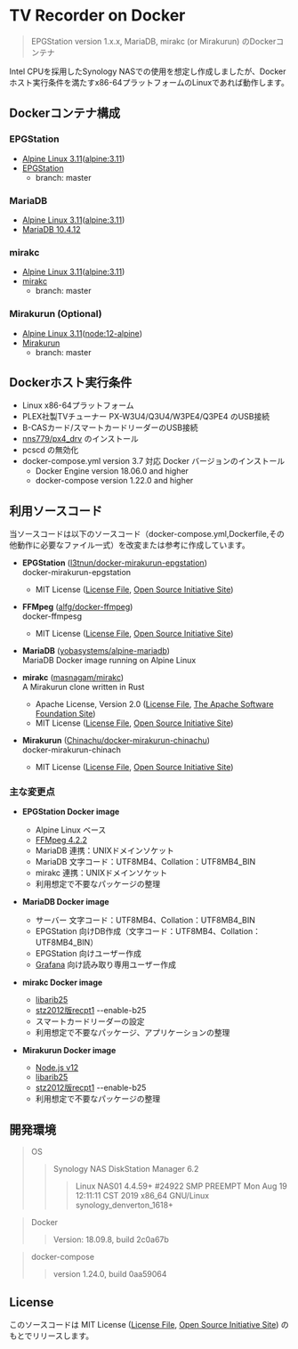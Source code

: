 # TV Recorder on Docker

> EPGStation version 1.x.x, MariaDB, mirakc (or Mirakurun) のDockerコンテナ  
  
Intel CPUを採用したSynology NASでの使用を想定し作成しましたが、Dockerホスト実行条件を満たすx86-64プラットフォームのLinuxであれば動作します。  


## Dockerコンテナ構成

### EPGStation
- [Alpine Linux 3.11](https://alpinelinux.org/)([alpine:3.11](https://hub.docker.com/_/alpine))
- [EPGStation](https://github.com/l3tnun/EPGStation)
  - branch: master

### MariaDB
- [Alpine Linux 3.11](https://alpinelinux.org/)([alpine:3.11](https://hub.docker.com/_/alpine))
- [MariaDB 10.4.12](https://mariadb.org/)

### mirakc
- [Alpine Linux 3.11](https://alpinelinux.org/)([alpine:3.11](https://hub.docker.com/_/alpine))
- [mirakc](https://github.com/masnagam/mirakc)
  - branch: master

### Mirakurun (Optional)
- [Alpine Linux 3.11](https://alpinelinux.org/)([node:12-alpine](https://hub.docker.com/_/node/))
- [Mirakurun](https://github.com/Chinachu/Mirakurun)
  - branch: master

## Dockerホスト実行条件
- Linux x86-64プラットフォーム
- PLEX社製TVチューナー PX-W3U4/Q3U4/W3PE4/Q3PE4 のUSB接続
- B-CASカード/スマートカードリーダーのUSB接続
- [nns779/px4_drv](https://github.com/nns779/px4_drv) のインストール
- pcscd の無効化
- docker-compose.yml version 3.7 対応 Docker バージョンのインストール
  - Docker Engine version 18.06.0 and higher
  - docker-compose version 1.22.0 and higher

## 利用ソースコード
当ソースコードは以下のソースコード（docker-compose.yml,Dockerfile,その他動作に必要なファイル一式）を改変または参考に作成しています。

- **EPGStation** ([l3tnun/docker-mirakurun-epgstation](https://github.com/l3tnun/docker-mirakurun-epgstation))  
docker-mirakurun-epgstation
  - MIT License ([License File](https://github.com/l3tnun/docker-mirakurun-epgstation/blob/master/LICENSE), [Open Source Initiative Site](http://opensource.org/licenses/MIT))

- **FFMpeg** ([alfg/docker-ffmpeg](https://github.com/alfg/docker-ffmpeg))  
docker-ffmpesg
  - MIT License ([License File](https://github.com/alfg/docker-ffmpeg/blob/master/LICENSE), [Open Source Initiative Site](http://opensource.org/licenses/MIT))

- **MariaDB** ([yobasystems/alpine-mariadb](https://github.com/yobasystems/alpine-mariadb))  
MariaDB Docker image running on Alpine Linux

- **mirakc** ([masnagam/mirakc](https://github.com/masnagam/mirakc))  
A Mirakurun clone written in Rust
  - Apache License, Version 2.0 ([License File](https://github.com/masnagam/mirakc/blob/master/LICENSE-APACHE), [The Apache Software Foundation Site](http://www.apache.org/licenses/LICENSE-2.0))
  - MIT License ([License File](https://github.com/masnagam/mirakc/blob/master/LICENSE-MIT), [Open Source Initiative Site](http://opensource.org/licenses/MIT))

- **Mirakurun** ([Chinachu/docker-mirakurun-chinachu](https://github.com/Chinachu/docker-mirakurun-chinachu))  
docker-mirakurun-chinach  
  - MIT License ([License File](https://github.com/Chinachu/docker-mirakurun-chinachu/blob/master/LICENSE), [Open Source Initiative Site](http://opensource.org/licenses/MIT))


### 主な変更点
- **EPGStation Docker image**
  - Alpine Linux ベース
  - [FFMpeg 4.2.2](https://www.ffmpeg.org/)
  - MariaDB 連携：UNIXドメインソケット
  - MariaDB 文字コード：UTF8MB4、Collation：UTF8MB4_BIN
  - mirakc 連携：UNIXドメインソケット
  - 利用想定で不要なパッケージの整理

- **MariaDB Docker image**
  - サーバー 文字コード：UTF8MB4、Collation：UTF8MB4_BIN
  - EPGStation 向けDB作成（文字コード：UTF8MB4、Collation：UTF8MB4_BIN）
  - EPGStation 向けユーザー作成
  - [Grafana](https://grafana.com/) 向け読み取り専用ユーザー作成

- **mirakc Docker image**
  - [libarib25](https://github.com/stz2012/libarib25)
  - [stz2012版recpt1](https://github.com/stz2012/recpt1/) --enable-b25
  - スマートカードリーダーの設定
  - 利用想定で不要なパッケージ、アプリケーションの整理

- **Mirakurun Docker image**
  - [Node.js v12](https://nodejs.org/ja/)
  - [libarib25](https://github.com/stz2012/libarib25)
  - [stz2012版recpt1](https://github.com/stz2012/recpt1/) --enable-b25
  - 利用想定で不要なパッケージの整理


## 開発環境
> OS
>>Synology NAS DiskStation Manager 6.2
>>>Linux NAS01 4.4.59+ #24922 SMP PREEMPT Mon Aug 19 12:11:11 CST 2019 x86_64 GNU/Linux synology_denverton_1618+

>Docker
>> Version: 18.09.8, build 2c0a67b

>docker-compose
>> version 1.24.0, build 0aa59064


## License
このソースコードは MIT License ([License File](https://github.com/collelog/tv-recorder/blob/master/LICENSE), [Open Source Initiative Site](http://opensource.org/licenses/MIT)) のもとでリリースします。
